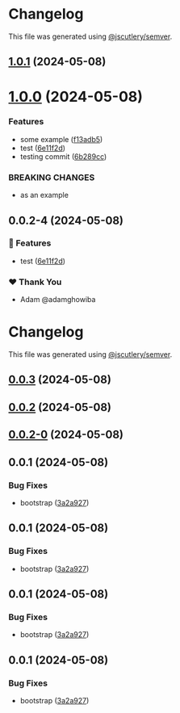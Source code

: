 # Changelog

This file was generated using [@jscutlery/semver](https://github.com/jscutlery/semver).

## [1.0.1](https://github.com/adamghowiba/semrel-test/compare/nestjs-sentry-1.0.0...nestjs-sentry-1.0.1) (2024-05-08)



# [1.0.0](https://github.com/adamghowiba/semrel-test/compare/nestjs-sentry-0.0.3...nestjs-sentry-1.0.0) (2024-05-08)


### Features

* some example ([f13adb5](https://github.com/adamghowiba/semrel-test/commit/f13adb55f502608143a9324c510dadf2fb22f8f6))
* test ([6e11f2d](https://github.com/adamghowiba/semrel-test/commit/6e11f2d5b5aa3aeec7f2faee9a6862bd9bd8b67a))
* testing commit ([6b289cc](https://github.com/adamghowiba/semrel-test/commit/6b289cca62d7a2be500feb8512c8f58e0472eb64))


### BREAKING CHANGES

* as an example



## 0.0.2-4 (2024-05-08)


### 🚀 Features

- test ([6e11f2d](https://github.com/adamghowiba/semrel-test/commit/6e11f2d))


### ❤️  Thank You

- Adam @adamghowiba

# Changelog

This file was generated using [@jscutlery/semver](https://github.com/jscutlery/semver).

## [0.0.3](https://github.com/adamghowiba/semrel-test/compare/nestjs-sentry-0.0.2...nestjs-sentry-0.0.3) (2024-05-08)



## [0.0.2](https://github.com/adamghowiba/semrel-test/compare/nestjs-sentry-0.0.2-0...nestjs-sentry-0.0.2) (2024-05-08)



## [0.0.2-0](https://github.com/adamghowiba/semrel-test/compare/nestjs-sentry-0.0.1...nestjs-sentry-0.0.2-0) (2024-05-08)



## 0.0.1 (2024-05-08)


### Bug Fixes

* bootstrap ([3a2a927](https://github.com/adamghowiba/semrel-test/commit/3a2a927fe54e7d1f187272937c50429f59ccf78e))



## 0.0.1 (2024-05-08)


### Bug Fixes

* bootstrap ([3a2a927](https://github.com/adamghowiba/semrel-test/commit/3a2a927fe54e7d1f187272937c50429f59ccf78e))



## 0.0.1 (2024-05-08)


### Bug Fixes

* bootstrap ([3a2a927](https://github.com/adamghowiba/semrel-test/commit/3a2a927fe54e7d1f187272937c50429f59ccf78e))



## 0.0.1 (2024-05-08)


### Bug Fixes

* bootstrap ([3a2a927](https://github.com/adamghowiba/semrel-test/commit/3a2a927fe54e7d1f187272937c50429f59ccf78e))
